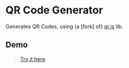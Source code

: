 # QR Code Generator

Generates QR Codes, using (a [fork] of) [qr.js](https://github.com/lifthrasiir/qr.js) lib.

## Demo

> [Try it here](file:///C:/Users/James%20Hawkswell/Documents/Coding%20Projects/QR%20Code%20Generator/demo/index.html).
